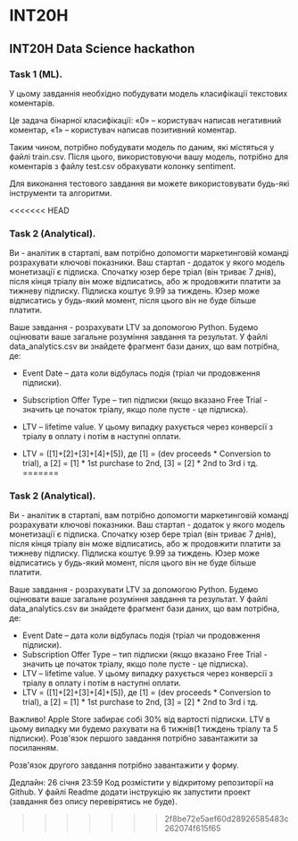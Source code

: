 # INT20H
## INT20H Data Science hackathon

### Task 1 (ML). 
У цьому завданнія необхідно побудувати модель класифікації текстових коментарів. 

Це задача бінарної класифікації:
«0» – користувач написав негативний коментар,
«1» – користувач написав позитивний коментар.

Таким чином, потрібно побудувати модель по даним, які містяться у файлі train.csv. Після цього, використовуючи вашу модель, потрібно для коментарів з файлу test.csv обрахувати колонку sentiment.

Для виконання тестового завдання ви можете використовувати будь-які інструменти та алгоритми.

<<<<<<< HEAD
### Task 2 (Analytical). 
Ви - аналітик в стартапі, вам потрібно допомогти маркетинговій команді розрахувати ключові показники. Ваш стартап - додаток у якого модель монетизації є підписка. Спочатку юзер бере тріал (він триває 7 днів), після кінця тріалу він може відписатись, або ж продовжити платити за тижневу підписку. Підписка коштує 9.99 за тиждень. Юзер може відписатись у будь-який момент, після цього він не буде більше платити.

Ваше завдання - розрахувати LTV за допомогою Python. Будемо оцінювати ваше загальне розуміння завдання та результат. У файлі data_analytics.csv ви
знайдете фрагмент бази даних, що вам потрібна, де:

- Event Date – дата коли відбулась подія (тріал чи продовження підписки).

- Subscription Offer Type – тип підписки (якщо вказано Free Trial - значить це
початок тріалу, якщо поле пусте - це підписка).

- LTV – lifetime value. У цьому випадку рахується через конверсії з тріалу в
оплату і потім в наступні оплати. 

- LTV = ([1]+[2]+[3]+[4]+[5]), де [1] = (dev proceeds * Conversion to trial), а [2] = [1] * 1st
purchase to 2nd, [3] = [2] * 2nd to 3rd і тд.
=======

### Task 2 (Analytical). 
Ви - аналітик в стартапі, вам потрібно допомогти маркетинговій команді розрахувати ключові показники. Ваш стартап - додаток у якого модель монетизації є підписка. Спочатку юзер бере тріал (він триває 7 днів), після кінця тріалу він може відписатись, або ж продовжити платити за тижневу підписку. Підписка коштує 9.99 за тиждень. Юзер може відписатись у будь-який момент, після цього він не буде більше платити.

Ваше завдання - розрахувати LTV за допомогою Python. Будемо оцінювати ваше загальне розуміння завдання та результат. У файлі data_analytics.csv ви знайдете фрагмент бази даних, що вам потрібна, де:

- Event Date – дата коли відбулась подія (тріал чи продовження підписки).
- Subscription Offer Type – тип підписки (якщо вказано Free Trial - значить це початок тріалу, якщо поле пусте - це підписка).
- LTV – lifetime value. У цьому випадку рахується через конверсії з тріалу в оплату і потім в наступні оплати. 
- LTV = ([1]+[2]+[3]+[4]+[5]), де [1] = (dev proceeds * Conversion to trial), а [2] = [1] * 1st
purchase to 2nd, [3] = [2] * 2nd to 3rd і тд.

Важливо! Apple Store забирає собі 30% від вартості підписки. LTV в цьому випадку ми будемо рахувати на 6 тижнів(1 тиждень тріалу та 5 підписки). Розв'язок першого завдання потрібно завантажити за посиланням.

Розв'язок другого завдання потрібно завантажити у форму.

Дедлайн: 26 січня 23:59
Код розмістити у відкритому репозиторії на Github. У файлі Readme додати інструкцію як запустити проект (завдання без опису перевірятись не буде).
>>>>>>> 2f8be72e5aef60d28926585483c262074f615f65
